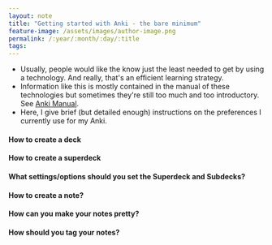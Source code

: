 ```yaml
---
layout: note
title: "Getting started with Anki - the bare minimum"
feature-image: /assets/images/author-image.png
permalink: /:year/:month/:day/:title
tags:
---
```


- Usually, people would like the know just the least needed to get by using a technology. And really, that's an efficient learning strategy.
- Information like this is mostly contained in the manual of these technologies but sometimes they're still too much and too introductory. See [Anki Manual](https://docs.ankiweb.net/getting-started.html).
- Here, I give brief (but detailed enough) instructions on the preferences I currently use for my Anki.

#### How to create a deck
#### How to create a superdeck
#### What settings/options should you set the Superdeck and Subdecks?
#### How to create a note?
#### How can you make your notes pretty?
#### How should you tag your notes?
